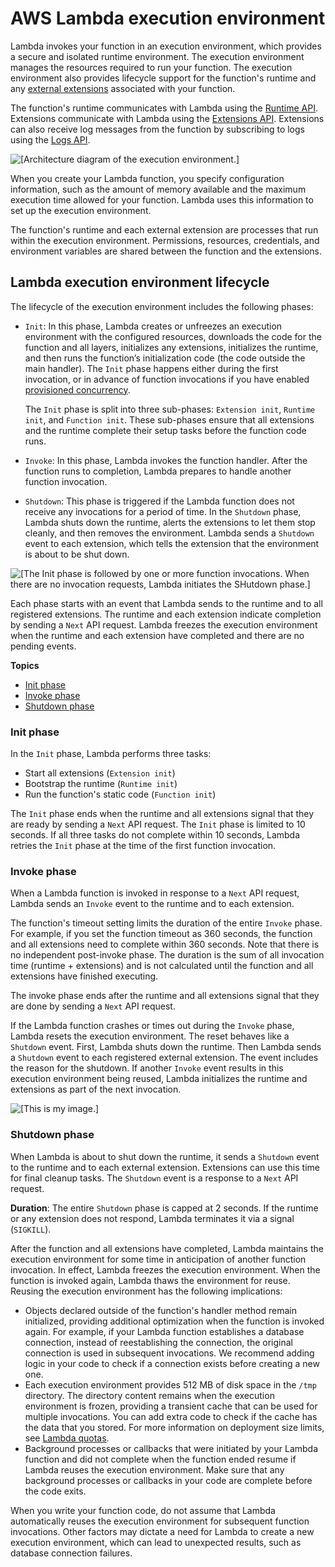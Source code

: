 # AWS Lambda execution environment<a name="runtimes-context"></a>

Lambda invokes your function in an execution environment, which provides a secure and isolated runtime environment\. The execution environment manages the resources required to run your function\. The execution environment also provides lifecycle support for the function's runtime and any [external extensions](using-extensions.md) associated with your function\.

The function's runtime communicates with Lambda using the [Runtime API](runtimes-api.md)\. Extensions communicate with Lambda using the [Extensions API](runtimes-extensions-api.md)\. Extensions can also receive log messages from the function by subscribing to logs using the [Logs API](runtimes-logs-api.md)\.



![\[Architecture diagram of the execution environment.\]](http://docs.aws.amazon.com/lambda/latest/dg/images/logs-api-concept-diagram.png)

When you create your Lambda function, you specify configuration information, such as the amount of memory available and the maximum execution time allowed for your function\. Lambda uses this information to set up the execution environment\.

The function's runtime and each external extension are processes that run within the execution environment\. Permissions, resources, credentials, and environment variables are shared between the function and the extensions\.

## Lambda execution environment lifecycle<a name="runtimes-lifecycle"></a>

The lifecycle of the execution environment includes the following phases:
+ `Init`: In this phase, Lambda creates or unfreezes an execution environment with the configured resources, downloads the code for the function and all layers, initializes any extensions, initializes the runtime, and then runs the function’s initialization code \(the code outside the main handler\)\. The `Init` phase happens either during the first invocation, or in advance of function invocations if you have enabled [provisioned concurrency](provisioned-concurrency.md)\.

  The `Init` phase is split into three sub\-phases: `Extension init`, `Runtime init`, and `Function init`\. These sub\-phases ensure that all extensions and the runtime complete their setup tasks before the function code runs\.
+ `Invoke`: In this phase, Lambda invokes the function handler\. After the function runs to completion, Lambda prepares to handle another function invocation\.
+ `Shutdown`: This phase is triggered if the Lambda function does not receive any invocations for a period of time\. In the `Shutdown` phase, Lambda shuts down the runtime, alerts the extensions to let them stop cleanly, and then removes the environment\. Lambda sends a `Shutdown` event to each extension, which tells the extension that the environment is about to be shut down\.

![\[The Init phase is followed by one or more function invocations. When there are no invocation requests, Lambda initiates the SHutdown phase.\]](http://docs.aws.amazon.com/lambda/latest/dg/images/Overview-Successful-Invokes.png)

Each phase starts with an event that Lambda sends to the runtime and to all registered extensions\. The runtime and each extension indicate completion by sending a `Next` API request\. Lambda freezes the execution environment when the runtime and each extension have completed and there are no pending events\.

**Topics**
+ [Init phase](#runtimes-lifecycle-ib)
+ [Invoke phase](#runtimes-lifecycle-invoke)
+ [Shutdown phase](#runtimes-lifecycle-shutdown)

### Init phase<a name="runtimes-lifecycle-ib"></a>

In the `Init` phase, Lambda performs three tasks:
+ Start all extensions \(`Extension init`\)
+ Bootstrap the runtime \(`Runtime init`\)
+ Run the function's static code \(`Function init`\)

The `Init` phase ends when the runtime and all extensions signal that they are ready by sending a `Next` API request\. The `Init` phase is limited to 10 seconds\. If all three tasks do not complete within 10 seconds, Lambda retries the `Init` phase at the time of the first function invocation\.

### Invoke phase<a name="runtimes-lifecycle-invoke"></a>

When a Lambda function is invoked in response to a `Next` API request, Lambda sends an `Invoke` event to the runtime and to each extension\.

The function's timeout setting limits the duration of the entire `Invoke` phase\. For example, if you set the function timeout as 360 seconds, the function and all extensions need to complete within 360 seconds\. Note that there is no independent post\-invoke phase\. The duration is the sum of all invocation time \(runtime \+ extensions\) and is not calculated until the function and all extensions have finished executing\.

The invoke phase ends after the runtime and all extensions signal that they are done by sending a `Next` API request\.

If the Lambda function crashes or times out during the `Invoke` phase, Lambda resets the execution environment\. The reset behaves like a `Shutdown` event\. First, Lambda shuts down the runtime\. Then Lambda sends a `Shutdown` event to each registered external extension\. The event includes the reason for the shutdown\. If another `Invoke` event results in this execution environment being reused, Lambda initializes the runtime and extensions as part of the next invocation\.

![\[This is my image.\]](http://docs.aws.amazon.com/lambda/latest/dg/images/Overview-Invoke-with-Error.png)

### Shutdown phase<a name="runtimes-lifecycle-shutdown"></a>

When Lambda is about to shut down the runtime, it sends a `Shutdown` event to the runtime and to each external extension\. Extensions can use this time for final cleanup tasks\. The `Shutdown` event is a response to a `Next` API request\.

**Duration**: The entire `Shutdown` phase is capped at 2 seconds\. If the runtime or any extension does not respond, Lambda terminates it via a signal \(`SIGKILL`\)\. 

After the function and all extensions have completed, Lambda maintains the execution environment for some time in anticipation of another function invocation\. In effect, Lambda freezes the execution environment\. When the function is invoked again, Lambda thaws the environment for reuse\. Reusing the execution environment has the following implications: 
+ Objects declared outside of the function's handler method remain initialized, providing additional optimization when the function is invoked again\. For example, if your Lambda function establishes a database connection, instead of reestablishing the connection, the original connection is used in subsequent invocations\. We recommend adding logic in your code to check if a connection exists before creating a new one\.
+ Each execution environment provides 512 MB of disk space in the `/tmp` directory\. The directory content remains when the execution environment is frozen, providing a transient cache that can be used for multiple invocations\. You can add extra code to check if the cache has the data that you stored\. For more information on deployment size limits, see [Lambda quotas](gettingstarted-limits.md)\.
+ Background processes or callbacks that were initiated by your Lambda function and did not complete when the function ended resume if Lambda reuses the execution environment\. Make sure that any background processes or callbacks in your code are complete before the code exits\.

When you write your function code, do not assume that Lambda automatically reuses the execution environment for subsequent function invocations\. Other factors may dictate a need for Lambda to create a new execution environment, which can lead to unexpected results, such as database connection failures\.